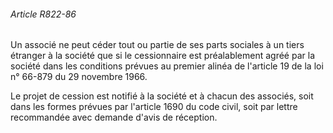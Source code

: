 ###### Article R822-86

Un associé ne peut céder tout ou partie de ses parts sociales à un tiers étranger à la société que si le cessionnaire est préalablement agréé par la société dans les conditions prévues au premier alinéa de l'article 19 de la loi n° 66-879 du 29 novembre 1966.

Le projet de cession est notifié à la société et à chacun des associés, soit dans les formes prévues par l'article 1690 du code civil, soit par lettre recommandée avec demande d'avis de réception.

